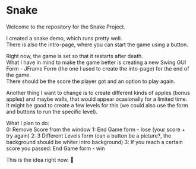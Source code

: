 # Snake  
Welcome to the repository for the Snake Project.  
  
I created a snake demo, which runs pretty well.  
There is also the intro-page, where you can start the game using a button.  
  
Right now, the game is set so that it restarts after death.  
What I have in mind to make the game better is creating a new Swing GUI Form - JFrame Form (the one I used to create the into-page) for the end of the game.  
There should be the score the player got and an option to play again.  
  
Another thing I want to change is to create different kinds of apples (bonus apples) and maybe walls, that would appear ocasionally for a limited time.  
It might be good to create a few levels for this (we could also use the form and buttons to run the specific level).  
  
What I plan to do:  
0: Remove Score from the window
1: End Game form - lose (your score + try again)
2: 3 Different Levels form (can a button be a picture?, the background should be whiter intro background)
3: If you reach a certain score you passed: End Game form - win


  
This is the idea right now. 🥷
